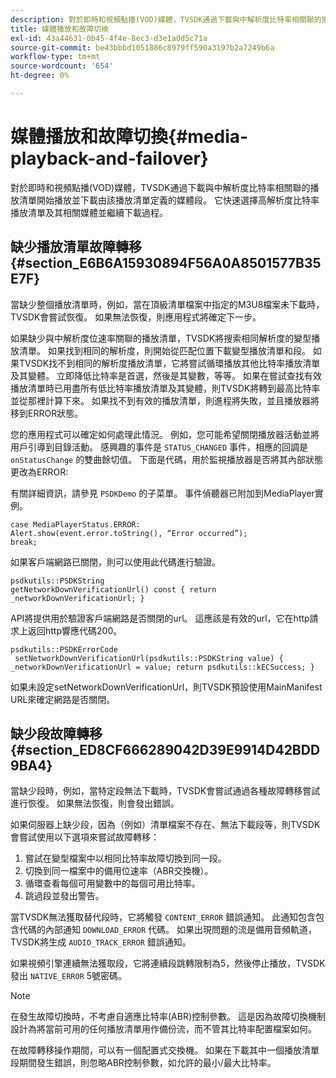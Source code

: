 ```yaml
---
description: 對於即時和視頻點播(VOD)媒體，TVSDK通過下載與中解析度比特率相關聯的播放清單開始播放並下載由該播放清單定義的媒體段。 它快速選擇高解析度比特率播放清單及其相關媒體並繼續下載過程。
title: 媒體播放和故障切換
exl-id: 43a44631-0b45-4f4e-8ec3-d3e1a0d5c71a
source-git-commit: be43bbbd1051886c8979ff590a3197b2a7249b6a
workflow-type: tm+mt
source-wordcount: '654'
ht-degree: 0%

---
```


# 媒體播放和故障切換{#media-playback-and-failover}

對於即時和視頻點播(VOD)媒體，TVSDK通過下載與中解析度比特率相關聯的播放清單開始播放並下載由該播放清單定義的媒體段。 它快速選擇高解析度比特率播放清單及其相關媒體並繼續下載過程。

## 缺少播放清單故障轉移 {#section_E6B6A15930894F56A0A8501577B35E7F}

當缺少整個播放清單時，例如，當在頂級清單檔案中指定的M3U8檔案未下載時，TVSDK會嘗試恢復。 如果無法恢復，則應用程式將確定下一步。

如果缺少與中解析度位速率關聯的播放清單，TVSDK將搜索相同解析度的變型播放清單。 如果找到相同的解析度，則開始從匹配位置下載變型播放清單和段。 如果TVSDK找不到相同的解析度播放清單，它將嘗試循環播放其他比特率播放清單及其變體。 立即降低比特率是首選，然後是其變數，等等。 如果在嘗試查找有效播放清單時已用盡所有低比特率播放清單及其變體，則TVSDK將轉到最高比特率並從那裡計算下來。 如果找不到有效的播放清單，則進程將失敗，並且播放器將移到ERROR狀態。

您的應用程式可以確定如何處理此情況。 例如，您可能希望關閉播放器活動並將用戶引導到目錄活動。 感興趣的事件是 `STATUS_CHANGED` 事件，相應的回調是 `onStatusChange` 的雙曲餘切值。 下面是代碼，用於監視播放器是否將其內部狀態更改為ERROR:

有關詳細資訊，請參見 `PSDKDemo` 的子菜單。 事件偵聽器已附加到MediaPlayer實例。

```
case MediaPlayerStatus.ERROR: 
Alert.show(event.error.toString(), “Error occurred”); 
break;
```

如果客戶端網路已關閉，則可以使用此代碼進行驗證。

```
psdkutils::PSDKString 
getNetworkDownVerificationUrl() const { return 
_networkDownVerificationUrl; }
```

API將提供用於驗證客戶端網路是否關閉的url。 這應該是有效的url，它在http請求上返回http響應代碼200。

```
psdkutils::PSDKErrorCode 
 setNetworkDownVerificationUrl(psdkutils::PSDKString value) {  
_networkDownVerificationUrl = value; return psdkutils::kECSuccess; }
```

如果未設定setNetworkDownVerificationUrl，則TVSDK預設使用MainManifest URL來確定網路是否關閉。

## 缺少段故障轉移 {#section_ED8CF666289042D39E9914D42BDD9BA4}

當缺少段時，例如，當特定段無法下載時，TVSDK會嘗試通過各種故障轉移嘗試進行恢復。 如果無法恢復，則會發出錯誤。

如果伺服器上缺少段，因為（例如）清單檔案不存在、無法下載段等，則TVSDK會嘗試使用以下選項來嘗試故障轉移：

1. 嘗試在變型檔案中以相同比特率故障切換到同一段。
1. 切換到同一檔案中的備用位速率（ABR交換機）。
1. 循環查看每個可用變數中的每個可用比特率。
1. 跳過段並發出警告。

當TVSDK無法獲取替代段時，它將觸發 `CONTENT_ERROR` 錯誤通知。 此通知包含包含代碼的內部通知 `DOWNLOAD_ERROR` 代碼。 如果出現問題的流是備用音頻軌道，TVSDK將生成 `AUDIO_TRACK_ERROR` 錯誤通知。

如果視頻引擎連續無法獲取段，它將連續段跳轉限制為5，然後停止播放，TVSDK發出 `NATIVE_ERROR` 5號密碼。

>[!NOTE]
>
>在發生故障切換時，不考慮自適應比特率(ABR)控制參數。 這是因為故障切換機制設計為將當前可用的任何播放清單用作備份流，而不管其比特率配置檔案如何。
>
>在故障轉移操作期間，可以有一個配置式交換機。 如果在下載其中一個播放清單段期間發生錯誤，則忽略ABR控制參數，如允許的最小/最大比特率。
